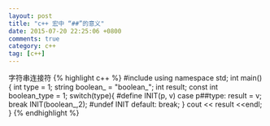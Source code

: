 ```yaml
---
layout: post
title: "c++ 宏中 “##”的意义"
date: 2015-07-20 22:25:06 +0800
comments: true
category: c++
tag: [c++]
---
```


字符串连接符
{%  highlight c++ %}
#include <iostream>
using namespace std;
int main(){
	int type = 1;
string boolean_ = "boolean_";
int result;
const int boolean_type = 1;
switch(type){
#define INIT(p, v) case p##type: result = v; break
	INIT(boolean_,2);
	#undef INIT
default: break;
}
cout << result <<endl;
}
{% endhighlight %}